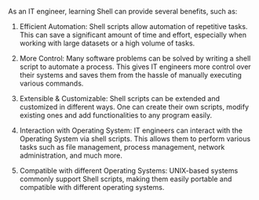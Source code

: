 As an IT engineer, learning Shell can provide several benefits, such as:

1. Efficient Automation: Shell scripts allow automation of repetitive tasks. This can save a significant amount of time and effort, especially when working with large datasets or a high volume of tasks.

2. More Control: Many software problems can be solved by writing a shell script to automate a process. This gives IT engineers more control over their systems and saves them from the hassle of manually executing various commands.

3. Extensible & Customizable: Shell scripts can be extended and customized in different ways. One can create their own scripts, modify existing ones and add functionalities to any program easily.

4. Interaction with Operating System: IT engineers can interact with the Operating System via shell scripts. This allows them to perform various tasks such as file management, process management, network administration, and much more.

5. Compatible with different Operating Systems: UNIX-based systems commonly support Shell scripts, making them easily portable and compatible with different operating systems.
